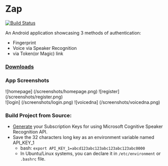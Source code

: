 # Zap
[![Build Status](https://travis-ci.org/SE17GroupH/Zap.svg?branch=master)](https://travis-ci.org/SE17GroupH/Zap)

An Android application showcasing 3 methods of authentication:
- Fingerprint
- Voice via Speaker Recognition
- via Token(or Magic) link 

### [Downloads]((https://github.com/SE17GroupH/Zap/releases))

### App Screenshots

![homepage] (/screenshots/homepage.png)
![register] (/screenshots/register.png)  
![login] (/screenshots/login.png)
![voicedna] (/screenshots/voicedna.png)  

  
### Build Project from Source:
- [Generate](https://cognitive.uservoice.com/knowledgebase/articles/864225-how-do-i-get-subscription-keys) your Subscription Keys for using Microsoft Cognitive Speaker Recognition API.
- Save the 32 characters long key as an environment variable named API_KEY_1 
  - bash: `export API_KEY_1=abcd123abc123abc123abc123abc0000`
  - In Ubuntu/Linux systems, you can declare it in `/etc/environment` or `.bashrc` file.
